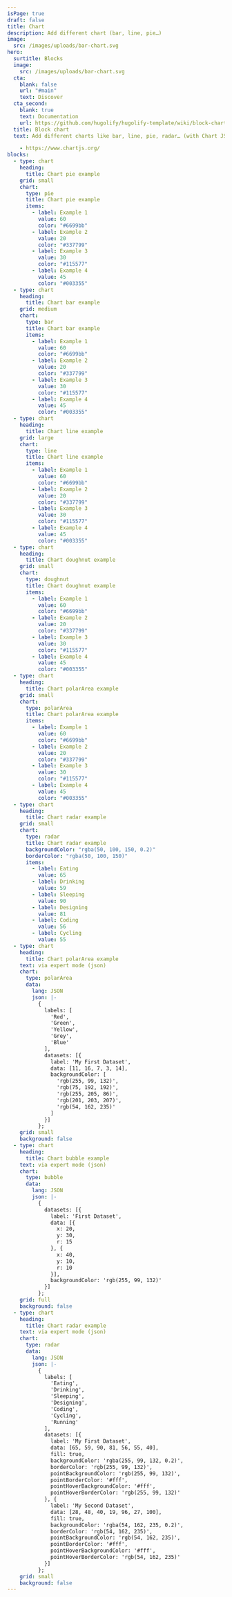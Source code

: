 ```yaml
---
isPage: true
draft: false
title: Chart
description: Add different chart (bar, line, pie…)
image:
  src: /images/uploads/bar-chart.svg
hero:
  surtitle: Blocks
  image:
    src: /images/uploads/bar-chart.svg
  cta:
    blank: false
    url: "#main"
    text: Discover
  cta_second:
    blank: true
    text: Documentation
    url: https://github.com/hugolify/hugolify-template/wiki/block-chart
  title: Block chart
  text: Add different charts like bar, line, pie, radar… (with Chart JS library)

    - https://www.chartjs.org/
blocks:
  - type: chart
    heading:
      title: Chart pie example
    grid: small
    chart:
      type: pie
      title: Chart pie example
      items:
        - label: Example 1
          value: 60
          color: "#6699bb"
        - label: Example 2
          value: 20
          color: "#337799"
        - label: Example 3
          value: 30
          color: "#115577"
        - label: Example 4
          value: 45
          color: "#003355"
  - type: chart
    heading:
      title: Chart bar example
    grid: medium
    chart:
      type: bar
      title: Chart bar example
      items:
        - label: Example 1
          value: 60
          color: "#6699bb"
        - label: Example 2
          value: 20
          color: "#337799"
        - label: Example 3
          value: 30
          color: "#115577"
        - label: Example 4
          value: 45
          color: "#003355"
  - type: chart
    heading:
      title: Chart line example
    grid: large
    chart:
      type: line
      title: Chart line example
      items:
        - label: Example 1
          value: 60
          color: "#6699bb"
        - label: Example 2
          value: 20
          color: "#337799"
        - label: Example 3
          value: 30
          color: "#115577"
        - label: Example 4
          value: 45
          color: "#003355"
  - type: chart
    heading:
      title: Chart doughnut example
    grid: small
    chart:
      type: doughnut
      title: Chart doughnut example
      items:
        - label: Example 1
          value: 60
          color: "#6699bb"
        - label: Example 2
          value: 20
          color: "#337799"
        - label: Example 3
          value: 30
          color: "#115577"
        - label: Example 4
          value: 45
          color: "#003355"
  - type: chart
    heading:
      title: Chart polarArea example
    grid: small
    chart:
      type: polarArea
      title: Chart polarArea example
      items:
        - label: Example 1
          value: 60
          color: "#6699bb"
        - label: Example 2
          value: 20
          color: "#337799"
        - label: Example 3
          value: 30
          color: "#115577"
        - label: Example 4
          value: 45
          color: "#003355"
  - type: chart
    heading:
      title: Chart radar example
    grid: small
    chart:
      type: radar
      title: Chart radar example
      backgroundColor: "rgba(50, 100, 150, 0.2)"
      borderColor: "rgba(50, 100, 150)"
      items:
        - label: Eating
          value: 65
        - label: Drinking
          value: 59
        - label: Sleeping
          value: 90
        - label: Designing
          value: 81
        - label: Coding
          value: 56
        - label: Cycling
          value: 55
  - type: chart
    heading:
      title: Chart polarArea example
    text: via expert mode (json)
    chart:
      type: polarArea 
      data:
        lang: JSON
        json: |-
          {
            labels: [
              'Red',
              'Green',
              'Yellow',
              'Grey',
              'Blue'
            ],
            datasets: [{
              label: 'My First Dataset',
              data: [11, 16, 7, 3, 14],
              backgroundColor: [
                'rgb(255, 99, 132)',
                'rgb(75, 192, 192)',
                'rgb(255, 205, 86)',
                'rgb(201, 203, 207)',
                'rgb(54, 162, 235)'
              ]
            }]
          };
    grid: small
    background: false
  - type: chart
    heading:
      title: Chart bubble example
    text: via expert mode (json)
    chart:
      type: bubble
      data:
        lang: JSON
        json: |-
          {
            datasets: [{
              label: 'First Dataset',
              data: [{
                x: 20,
                y: 30,
                r: 15
              }, {
                x: 40,
                y: 10,
                r: 10
              }],
              backgroundColor: 'rgb(255, 99, 132)'
            }]
          };
    grid: full
    background: false
  - type: chart
    heading:
      title: Chart radar example
    text: via expert mode (json)
    chart:
      type: radar
      data:
        lang: JSON
        json: |-
          {
            labels: [
              'Eating',
              'Drinking',
              'Sleeping',
              'Designing',
              'Coding',
              'Cycling',
              'Running'
            ],
            datasets: [{
              label: 'My First Dataset',
              data: [65, 59, 90, 81, 56, 55, 40],
              fill: true,
              backgroundColor: 'rgba(255, 99, 132, 0.2)',
              borderColor: 'rgb(255, 99, 132)',
              pointBackgroundColor: 'rgb(255, 99, 132)',
              pointBorderColor: '#fff',
              pointHoverBackgroundColor: '#fff',
              pointHoverBorderColor: 'rgb(255, 99, 132)'
            }, {
              label: 'My Second Dataset',
              data: [28, 48, 40, 19, 96, 27, 100],
              fill: true,
              backgroundColor: 'rgba(54, 162, 235, 0.2)',
              borderColor: 'rgb(54, 162, 235)',
              pointBackgroundColor: 'rgb(54, 162, 235)',
              pointBorderColor: '#fff',
              pointHoverBackgroundColor: '#fff',
              pointHoverBorderColor: 'rgb(54, 162, 235)'
            }]
          };
    grid: small
    background: false
---
```


